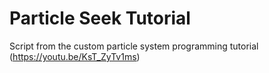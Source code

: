 # Particle Seek Tutorial
Script from the custom particle system programming tutorial (https://youtu.be/KsT_ZyTv1ms)
